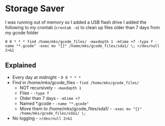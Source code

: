 # Storage Saver

I was running out of memory so I added a USB flash drive I added the following to my crontab (`crontab -e`) to clean up files older than 7 days from my gcode folder

    0 0 * * * find /home/mks/gcode_files/ -maxdepth 1 -mtime +7 -type f -name "*.gcode" -exec mv "{}" /home/mks/gcode_files/sda1/ \; >/dev/null 2>&1

## Explained

- Every day at midnight - `0 0 * * *`
- Find in /home/mks/gcode_files - `find /home/mks/gcode_files/`
  - NOT recursively - `-maxdepth 1`
  - Files - `-type f`
  - Older than 7 days - `-mtime +7`
  - Named *.gcode - `-name "*.gcode"`
  - Move them to /home/mks/gcode_files/sda1/ - `-exec mv "{}" /home/mks/gcode_files/sda1/ \;`
- No logging - `>/dev/null 2>&1`
